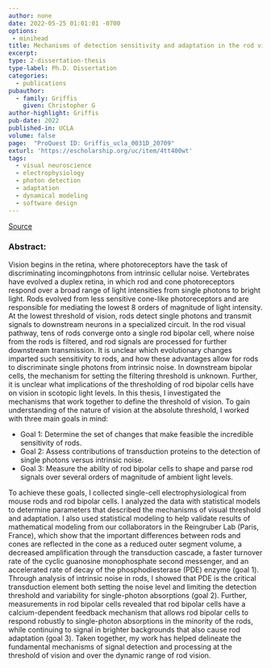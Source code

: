 ```yaml
---
author: none
date: 2022-05-25 01:01:01 -0700
options:
 - minihead
title: Mechanisms of detection sensitivity and adaptation in the rod visual pathway
excerpt:
type: 2-dissertation-thesis
type-label: Ph.D. Dissertation
categories:
  - publications
pubauthor:
  - family: Griffis
    given: Christopher G
author-highlight: Griffis
pub-date: 2022
published-in: UCLA
volume: false
page:  "ProQuest ID: Griffis_ucla_0031D_20709"
exturl: 'https://escholarship.org/uc/item/4tt400wt'
tags:
  - visual neuroscience
  - electrophysiology
  - photon detection
  - adaptation
  - dynamical modeling
  - software design
---
```


<a href="https://escholarship.org/uc/item/4tt400wt" target="_blank">Source</a>

### Abstract:
Vision begins in the retina, where photoreceptors have the
task of discriminating incomingphotons from intrinsic cellular
noise. Vertebrates have evolved a duplex retina, in which rod and
cone photoreceptors respond over a broad range of light intensities
from single photons to bright light. Rods evolved from less
sensitive cone-like photoreceptors and are responsible for mediating
the lowest 8 orders of magnitude of light intensity. At the lowest
threshold of vision, rods detect single photons and transmit signals
to downstream neurons in a specialized circuit. In the rod visual
pathway, tens of rods converge onto a single rod bipolar cell, where
noise from the rods is filtered, and rod signals are processed for
further downstream transmission. It is unclear which evolutionary
changes imparted such sensitivity to rods, and how these advantages
allow for rods to discriminate single photons from intrinsic noise.
In downstream bipolar cells, the mechanism for setting the filtering
threshold is unknown. Further, it is unclear what implications of
the thresholding of rod bipolar cells have on vision in scotopic
light levels. In this thesis, I investigated the mechanisms that
work together to define the threshold of vision. To gain
understanding of the nature of vision at the absolute threshold, I
worked with three main goals in mind: 

- Goal 1: Determine the set of changes that make feasible 
the incredible sensitivity of rods.
- Goal 2: Assess contributions of transduction proteins to the
detection of single photons versus intrinsic noise. 
- Goal 3: Measure the ability of rod bipolar cells to shape and parse rod
signals over several orders of magnitude of ambient light levels. 

To achieve these goals, I collected single-cell electrophysiological
from mouse rods and rod bipolar cells. I analyzed the data with
statistical models to determine parameters that described the
mechanisms of visual threshold and adaptation. I also used
statistical modeling to help validate results of mathematical
modeling from our collaborators in the Reingruber Lab (Paris,
France), which show that the important differences between rods and
cones are reflected in the cone as a reduced outer segment volume, a
decreased amplification through the transduction cascade, a faster
turnover rate of the cyclic guanosine monophosphate second
messenger, and an accelerated rate of decay of the phosphodiesterase
(PDE) enzyme (goal 1). Through analysis of intrinsic noise in rods,
I showed that PDE is the critical transduction element both setting
the noise level and limiting the detection threshold and variability
for single-photon absorptions (goal 2). Further, measurements in rod
bipolar cells revealed that rod bipolar cells have a
calcium-dependent feedback mechanism that allows rod bipolar cells
to respond robustly to single-photon absorptions in the minority of
the rods, while continuing to signal in brighter backgrounds that
also cause rod adaptation (goal 3). Taken together, my work has
helped delineate the fundamental mechanisms of signal detection and
processing at the threshold of vision and over the dynamic range of
rod vision.